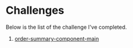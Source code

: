 # Challenges

Below is the list of the challenge I've completed.

1. [order-summary-component-main](https://github.com/Coding-Edwar/frontendmentor/tree/main/challenges/order-summary-component-main)
